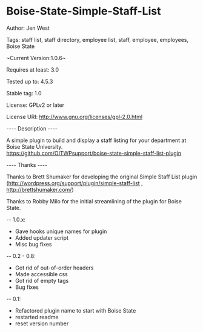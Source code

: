 # Boise-State-Simple-Staff-List

Author: Jen West

Tags: staff list, staff directory, employee list, staff, employee, employees, Boise State 

~Current Version:1.0.6~

Requires at least: 3.0

Tested up to: 4.5.3

Stable tag: 1.0

License: GPLv2 or later

License URI: http://www.gnu.org/licenses/gpl-2.0.html

---- Description ----

A simple plugin to build and display a staff listing for your department at Boise State University.  
https://github.com/OITWPsupport/boise-state-simple-staff-list-plugin


---- Thanks ----

Thanks to Brett Shumaker for developing the original Simple Staff List plugin (http://wordpress.org/support/plugin/simple-staff-list , http://brettshumaker.com/)

Thanks to Robby Milo for the initial streamlining of the plugin for Boise State.


-- 1.0.x:
- Gave hooks unique names for plugin
- Added updater script
- Misc bug fixes

-- 0.2 - 0.8:
- Got rid of out-of-order headers
- Made accessible css
- Got rid of empty tags
- Bug fixes

-- 0.1:
- Refactored plugin name to start with Boise State
- restarted readme
- reset version number
